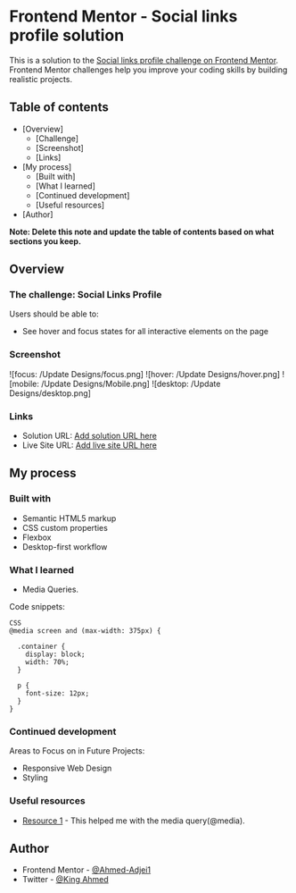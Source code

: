 # Frontend Mentor - Social links profile solution

This is a solution to the [Social links profile challenge on Frontend Mentor](https://www.frontendmentor.io/challenges/social-links-profile-UG32l9m6dQ). Frontend Mentor challenges help you improve your coding skills by building realistic projects. 

## Table of contents

- [Overview]
  - [Challenge]
  - [Screenshot]
  - [Links]
- [My process]
  - [Built with]
  - [What I learned]
  - [Continued development]
  - [Useful resources]
- [Author]

**Note: Delete this note and update the table of contents based on what sections you keep.**

## Overview

### The challenge: Social Links Profile

Users should be able to:

- See hover and focus states for all interactive elements on the page

### Screenshot

![focus: /Update Designs/focus.png]
![hover: /Update Designs/hover.png]
![mobile: /Update Designs/Mobile.png]
![desktop: /Update Designs/desktop.png]


### Links

- Solution URL: [Add solution URL here](https://github.com/Ahmed-Adjei1/Ahmed-s-social-links)
- Live Site URL: [Add live site URL here](https://ahmed-adjei1.github.io/Ahmed-s-social-links/)

## My process

### Built with

- Semantic HTML5 markup
- CSS custom properties
- Flexbox
- Desktop-first workflow

### What I learned

- Media Queries.

Code snippets:

```
CSS
@media screen and (max-width: 375px) {

  .container {
    display: block;
    width: 70%;
  }

  p {
    font-size: 12px;
  }
}
```


### Continued development

Areas to Focus on in Future Projects:
- Responsive Web Design
- Styling


### Useful resources

- [Resource 1](https://www.w3schools.com/css/css_rwd_mediaqueries.asp) - This helped me with the media query(@media).


## Author

- Frontend Mentor - [@Ahmed-Adjei1](https://www.frontendmentor.io/profile/Ahmed-Adjei1)
- Twitter - [@King Ahmed](https://x.com/KingAhm92896393)
